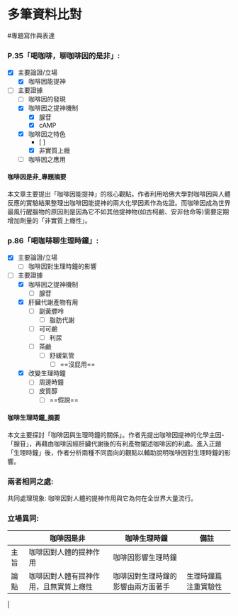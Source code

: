 # 多筆資料比對
#專題寫作與表達

### P.35「喝咖啡，聊咖啡因的是非」:
- [x] 主要論證/立場
	- [x] 咖啡因能提神
- [ ] 主要證據
	- [ ] 咖啡因的發現
	- [x] 咖啡因之提神機制
		- [x] 腺苷
		- [x] cAMP
	- [x] 咖啡因之特色
		- [ ] 
		- [x] 非實質上癮
	- [ ] 咖啡因之應用

#### 咖啡因是非_專題摘要

本文章主要提出「咖啡因能提神」的核心觀點。作者利用哈佛大學對咖啡因與人體反應的實驗結果整理出咖啡因能提神的兩大化學因素作為佐證。而咖啡因成為世界最風行醒腦物的原因則是因為它不如其他提神物(如古柯鹼、安非他命等)需要定期增加劑量的「非實質上癮性」。

### p.86「喝咖啡聊生理時鐘」:
- [x] 主要論證/立場
	- [ ] 咖啡因對生理時鐘的影響
- [ ] 主要證據
	- [x] 咖啡因之提神機制
		- [ ] 腺苷
	- [x] 肝臟代謝產物有用
		- [ ] 副黃膘呤
			- [ ] 脂肪代謝
		- [ ] 可可鹼
			- [ ] 利尿
		- [ ] 茶鹼
			- [ ] 舒緩氣管
				- [ ] ==沒屁用==
	- [x] 改變生理時鐘
		- [ ] 周邊時鐘
		- [ ] 皮質醇
			- [ ] ==假說==

#### 咖啡生理時鐘_摘要
本文主要探討「咖啡因與生理時鐘的關係」。作者先提出咖啡因提神的化學主因-「腺苷」，再藉由咖啡因經肝臟代謝後的有利產物闡述咖啡因的利處。進入正題「生理時鐘」後，作者分析兩種不同面向的觀點以輔助說明咖啡因對生理時鐘的影響。

### 兩者相同之處:
共同處理現象: 咖啡因對人體的提神作用與它為何在全世界大量流行。

### 立場異同:

||咖啡因是非|咖啡生理時鐘|備註|
|---|---|---|---|
|主旨|咖啡因對人體的提神作用|咖啡因影響生理時鐘||
|論點|咖啡因對人體有提神作用，且無實質上癮性|咖啡因對生理時鐘的影響由兩方面著手|生理時鐘篇注重實驗性|
|

